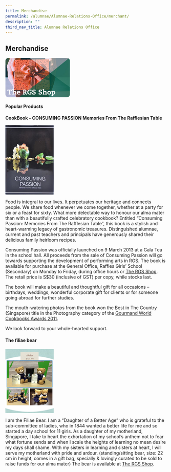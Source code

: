```yaml
---
title: Merchandise
permalink: /alumnae/Alumnae-Relations-Office/merchant/
description: ""
third_nav_title: Alumnae Relations Office
---
```

## Merchandise

<p><a href="https://shop.rgs.edu.sg/">
<img style="width:40%" align=left src="/images/The RGS Shop.png">
</a></p>
<br clear=left>

#### Popular Products

**CookBook - CONSUMING PASSION Memories From The Rafflesian Table**

<p><a href="https://shop.rgs.edu.sg/">
<img style="width:30%" align=left src="/images/Cookbook.png">
</a></p>
<br clear=left>

Food is integral to our lives. It perpetuates our heritage and connects people. We share food whenever we come together, whether at a party for six or a feast for sixty. What more delectable way to honour our alma mater than with a beautifully crafted celebratory cookbook? Entitled “Consuming Passion: Memories From The Rafflesian Table”, this book is a stylish and heart-warming legacy of gastronomic treasures. Distinguished alumnae, current and past teachers and principals have generously shared their delicious family heirloom recipes.    

Consuming Passion was officially launched on 9 March 2013 at a Gala Tea in the school hall. All proceeds from the sale of Consuming Passion will go towards supporting the development of performing arts in RGS. The book is available for purchase at the General Office, Raffles Girls’ School (Secondary) on Monday to Friday, during office hours or [The RGS Shop](https://shop.rgs.edu.sg/). The retail price is S$30 (inclusive of GST) per copy, while stocks last.  

The book will make a beautiful and thoughtful gift for all occasions – birthdays, weddings, wonderful corporate gift for clients or for someone going abroad for further studies.    

The mouth-watering photos from the book won the Best in The Country (Singapore) title in the Photography category of the [Gourmand World Cookbooks Awards 2011](http://rgsconsumingpassion.wordpress.com/2012/01/02/happy-new-year-and-wonderful-news/).    

We look forward to your whole-hearted support.

#### The filiae bear

<p><a href="https://shop.rgs.edu.sg/">
<img style="width:30%" align=left src="/images/Bear.jpg">
</a></p>
<br clear=left>

I am the Filiae Bear. I am a “Daughter of a Better Age” who is grateful to the sub-committee of ladies, who in 1844 wanted a better life for me and so started a day school for 11 girls. As a daughter of my motherland, Singapore, I take to heart the exhortation of my school’s anthem not to fear what fortune sends and when I scale the heights of learning no mean desire my days shall shame. With my sisters in learning and sisters at heart, I will serve my motherland with pride and ardour. (standing/sitting bear, size: 22 cm in height, comes in a gift bag, specially & lovingly curated to be sold to raise funds for our alma mater) The bear is available at [The RGS Shop](https://shop.rgs.edu.sg/).
